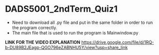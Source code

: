 # DADS5001_2ndTerm_Quiz1

* Need to download all .py file and put in the same folder in order to run the program correctly. 
* The main file that is used to run the program is Mainwindow.py

**LINK FOR THE VIDEO EXPLANATION**
https://drive.google.com/file/d/1RQ-b-DU89B2JEagp-QGO796eZABNHU5Y/view?usp=share_link

